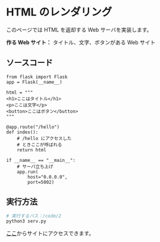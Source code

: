 # HTML のレンダリング

このページでは HTML を返却する Web サーバを実装します。

**作る Web サイト：** タイトル、文字、ボタンがある Web サイト

## ソースコード

```python3
from flask import Flask
app = Flask(__name__)

html = """
<h1>ここはタイトル</h1>
<p>ここは文字</p>
<button>ここはボタン</button>
"""

@app.route("/hello")
def index():
    # /hello にアクセスした
    # ときここが呼ばれる
    return html

if __name__ == "__main__":
    # サーバ立ち上げ
    app.run(
        host="0.0.0.0",
        port=5002)
```

## 実行方法

```sh
# 実行するパス：/code/2
python3 serv.py
```

[ここ](http://localhost:5002)からサイトにアクセスできます。
